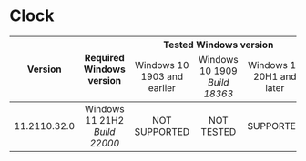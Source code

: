 # Clock

<table>
	<thead>
		<tr>
			<th rowspan=2>Version</th>
			<th rowspan=2>Required Windows version</th>
			<th colspan=3>Tested Windows version</th>
		</tr>
		<tr>
			<td align="center">Windows 10 1903 and earlier</td>
			<td align="center">
				Windows 10 1909<br>
				<i>Build 18363</i>
			</td>
			<td align="center">Windows 10 20H1 and later</td>
		</tr>
	</thead>
	<tbody>
		<tr>
			<td align="center">11.2110.32.0</td>
			<td align="center">
				Windows 11 21H2<br>
				<i>Build 22000</i>
			</td>
			<td align="center">NOT SUPPORTED</td>
			<td align="center">NOT TESTED</td>
			<td align="center">SUPPORTED</td>
		</tr>
	</tbody>
</table>
